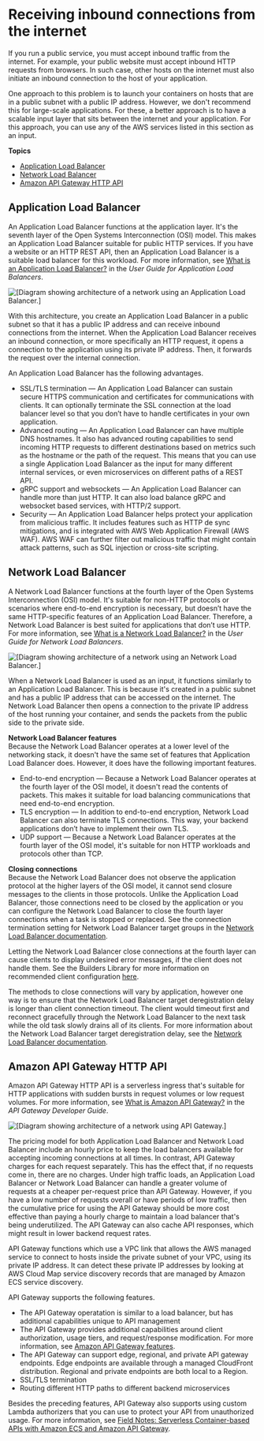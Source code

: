 # Receiving inbound connections from the internet<a name="networking-inbound"></a>

If you run a public service, you must accept inbound traffic from the internet\. For example, your public website must accept inbound HTTP requests from browsers\. In such case, other hosts on the internet must also initiate an inbound connection to the host of your application\.

One approach to this problem is to launch your containers on hosts that are in a public subnet with a public IP address\. However, we don't recommend this for large\-scale applications\. For these, a better approach is to have a scalable input layer that sits between the internet and your application\. For this approach, you can use any of the AWS services listed in this section as an input\. 

**Topics**
+ [Application Load Balancer](#networking-alb)
+ [Network Load Balancer](#networking-nlb)
+ [Amazon API Gateway HTTP API](#networking-apigateway)

## Application Load Balancer<a name="networking-alb"></a>

An Application Load Balancer functions at the application layer\. It's the seventh layer of the Open Systems Interconnection \(OSI\) model\. This makes an Application Load Balancer suitable for public HTTP services\. If you have a website or an HTTP REST API, then an Application Load Balancer is a suitable load balancer for this workload\. For more information, see [What is an Application Load Balancer?](https://docs.aws.amazon.com/elasticloadbalancing/latest/application/introduction.html) in the *User Guide for Application Load Balancers*\.

![\[Diagram showing architecture of a network using an Application Load Balancer.\]](http://docs.aws.amazon.com/AmazonECS/latest/bestpracticesguide/images/alb-ingress.png)

With this architecture, you create an Application Load Balancer in a public subnet so that it has a public IP address and can receive inbound connections from the internet\. When the Application Load Balancer receives an inbound connection, or more specifically an HTTP request, it opens a connection to the application using its private IP address\. Then, it forwards the request over the internal connection\.

An Application Load Balancer has the following advantages\.
+ SSL/TLS termination — An Application Load Balancer can sustain secure HTTPS communication and certificates for communications with clients\. It can optionally terminate the SSL connection at the load balancer level so that you don’t have to handle certificates in your own application\.
+ Advanced routing — An Application Load Balancer can have multiple DNS hostnames\. It also has advanced routing capabilities to send incoming HTTP requests to different destinations based on metrics such as the hostname or the path of the request\. This means that you can use a single Application Load Balancer as the input for many different internal services, or even microservices on different paths of a REST API\.
+ gRPC support and websockets — An Application Load Balancer can handle more than just HTTP\. It can also load balance gRPC and websocket based services, with HTTP/2 support\.
+ Security — An Application Load Balancer helps protect your application from malicious traffic\. It includes features such as HTTP de sync mitigations, and is integrated with AWS Web Application Firewall \(AWS WAF\)\. AWS WAF can further filter out malicious traffic that might contain attack patterns, such as SQL injection or cross\-site scripting\.

## Network Load Balancer<a name="networking-nlb"></a>

A Network Load Balancer functions at the fourth layer of the Open Systems Interconnection \(OSI\) model\. It's suitable for non\-HTTP protocols or scenarios where end\-to\-end encryption is necessary, but doesn’t have the same HTTP\-specific features of an Application Load Balancer\. Therefore, a Network Load Balancer is best suited for applications that don’t use HTTP\. For more information, see [What is a Network Load Balancer?](https://docs.aws.amazon.com/elasticloadbalancing/latest/network/introduction.html) in the *User Guide for Network Load Balancers*\.

![\[Diagram showing architecture of a network using an Network Load Balancer.\]](http://docs.aws.amazon.com/AmazonECS/latest/bestpracticesguide/images/nlbingress.png)

When a Network Load Balancer is used as an input, it functions similarly to an Application Load Balancer\. This is because it's created in a public subnet and has a public IP address that can be accessed on the internet\. The Network Load Balancer then opens a connection to the private IP address of the host running your container, and sends the packets from the public side to the private side\.

**Network Load Balancer features**  
Because the Network Load Balancer operates at a lower level of the networking stack, it doesn't have the same set of features that Application Load Balancer does\. However, it does have the following important features\.
+ End\-to\-end encryption — Because a Network Load Balancer operates at the fourth layer of the OSI model, it doesn't read the contents of packets\. This makes it suitable for load balancing communications that need end\-to\-end encryption\.
+ TLS encryption — In addition to end\-to\-end encryption, Network Load Balancer can also terminate TLS connections\. This way, your backend applications don’t have to implement their own TLS\.
+ UDP support — Because a Network Load Balancer operates at the fourth layer of the OSI model, it's suitable for non HTTP workloads and protocols other than TCP\.

**Closing connections**  
Because the Network Load Balancer does not observe the application protocol at the higher layers of the OSI model, it cannot send closure messages to the clients in those protocols\. Unlike the Application Load Balancer, those connections need to be closed by the application or you can configure the Network Load Balancer to close the fourth layer connections when a task is stopped or replaced\. See the connection termination setting for Network Load Balancer target groups in the [Network Load Balancer documentation](https://docs.aws.amazon.com/elasticloadbalancing/latest/network/load-balancer-target-groups.html#deregistration-delay)\.

Letting the Network Load Balancer close connections at the fourth layer can cause clients to display undesired error messages, if the client does not handle them\. See the Builders Library for more information on recommended client configuration [here](https://aws.amazon.com/builders-library/timeouts-retries-and-backoff-with-jitter)\.

The methods to close connections will vary by application, however one way is to ensure that the Network Load Balancer target deregistration delay is longer than client connection timeout\. The client would timeout first and reconnect gracefully through the Network Load Balancer to the next task while the old task slowly drains all of its clients\. For more information about the Network Load Balancer target deregistration delay, see the [Network Load Balancer documentation](https://docs.aws.amazon.com/elasticloadbalancing/latest/network/load-balancer-target-groups.html#deregistration-delay)\. 

## Amazon API Gateway HTTP API<a name="networking-apigateway"></a>

Amazon API Gateway HTTP API is a serverless ingress that's suitable for HTTP applications with sudden bursts in request volumes or low request volumes\. For more information, see [What is Amazon API Gateway?](https://docs.aws.amazon.com/apigateway/latest/developerguide/welcome.html) in the *API Gateway Developer Guide*\.

![\[Diagram showing architecture of a network using API Gateway.\]](http://docs.aws.amazon.com/AmazonECS/latest/bestpracticesguide/images/apigateway-ingress.png)

The pricing model for both Application Load Balancer and Network Load Balancer include an hourly price to keep the load balancers available for accepting incoming connections at all times\. In contrast, API Gateway charges for each request separately\. This has the effect that, if no requests come in, there are no charges\. Under high traffic loads, an Application Load Balancer or Network Load Balancer can handle a greater volume of requests at a cheaper per\-request price than API Gateway\. However, if you have a low number of requests overall or have periods of low traffic, then the cumulative price for using the API Gateway should be more cost effective than paying a hourly charge to maintain a load balancer that's being underutilized\. The API Gateway can also cache API responses, which might result in lower backend request rates\.

API Gateway functions which use a VPC link that allows the AWS managed service to connect to hosts inside the private subnet of your VPC, using its private IP address\. It can detect these private IP addresses by looking at AWS Cloud Map service discovery records that are managed by Amazon ECS service discovery\.

API Gateway supports the following features\.
+ The API Gateway operatation is similar to a load balancer, but has additional capabilities unique to API management
+ The API Gateway provides additional capabilities around client authorization, usage tiers, and request/response modification\. For more information, see [Amazon API Gateway features](http://aws.amazon.com/api-gateway/features/)\.
+ The API Gateway can support edge, regional, and private API gateway endpoints\. Edge endpoints are available through a managed CloudFront distribution\. Regional and private endpoints are both local to a Region\.
+ SSL/TLS termination
+ Routing different HTTP paths to different backend microservices

Besides the preceding features, API Gateway also supports using custom Lambda authorizers that you can use to protect your API from unauthorized usage\. For more information, see [Field Notes: Serverless Container\-based APIs with Amazon ECS and Amazon API Gateway](http://aws.amazon.com/blogs/architecture/field-notes-serverless-container-based-apis-with-amazon-ecs-and-amazon-api-gateway/)\.